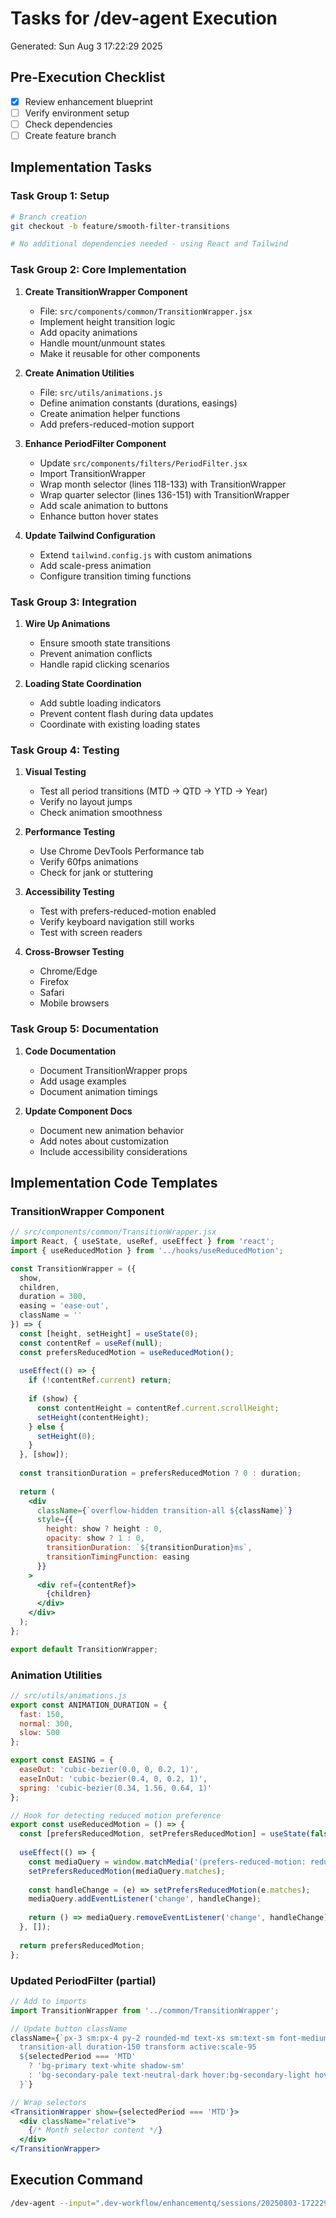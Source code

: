 # Tasks for /dev-agent Execution
Generated: Sun Aug 3 17:22:29 2025

## Pre-Execution Checklist
- [x] Review enhancement blueprint
- [ ] Verify environment setup
- [ ] Check dependencies
- [ ] Create feature branch

## Implementation Tasks

### Task Group 1: Setup
```bash
# Branch creation
git checkout -b feature/smooth-filter-transitions

# No additional dependencies needed - using React and Tailwind
```

### Task Group 2: Core Implementation

1. **Create TransitionWrapper Component**
   - File: `src/components/common/TransitionWrapper.jsx`
   - Implement height transition logic
   - Add opacity animations
   - Handle mount/unmount states
   - Make it reusable for other components

2. **Create Animation Utilities**
   - File: `src/utils/animations.js`
   - Define animation constants (durations, easings)
   - Create animation helper functions
   - Add prefers-reduced-motion support

3. **Enhance PeriodFilter Component**
   - Update `src/components/filters/PeriodFilter.jsx`
   - Import TransitionWrapper
   - Wrap month selector (lines 118-133) with TransitionWrapper
   - Wrap quarter selector (lines 136-151) with TransitionWrapper
   - Add scale animation to buttons
   - Enhance button hover states

4. **Update Tailwind Configuration**
   - Extend `tailwind.config.js` with custom animations
   - Add scale-press animation
   - Configure transition timing functions

### Task Group 3: Integration

1. **Wire Up Animations**
   - Ensure smooth state transitions
   - Prevent animation conflicts
   - Handle rapid clicking scenarios

2. **Loading State Coordination**
   - Add subtle loading indicators
   - Prevent content flash during data updates
   - Coordinate with existing loading states

### Task Group 4: Testing

1. **Visual Testing**
   - Test all period transitions (MTD → QTD → YTD → Year)
   - Verify no layout jumps
   - Check animation smoothness

2. **Performance Testing**
   - Use Chrome DevTools Performance tab
   - Verify 60fps animations
   - Check for jank or stuttering

3. **Accessibility Testing**
   - Test with prefers-reduced-motion enabled
   - Verify keyboard navigation still works
   - Test with screen readers

4. **Cross-Browser Testing**
   - Chrome/Edge
   - Firefox
   - Safari
   - Mobile browsers

### Task Group 5: Documentation

1. **Code Documentation**
   - Document TransitionWrapper props
   - Add usage examples
   - Document animation timings

2. **Update Component Docs**
   - Document new animation behavior
   - Add notes about customization
   - Include accessibility considerations

## Implementation Code Templates

### TransitionWrapper Component
```jsx
// src/components/common/TransitionWrapper.jsx
import React, { useState, useRef, useEffect } from 'react';
import { useReducedMotion } from '../hooks/useReducedMotion';

const TransitionWrapper = ({ 
  show, 
  children, 
  duration = 300,
  easing = 'ease-out',
  className = '' 
}) => {
  const [height, setHeight] = useState(0);
  const contentRef = useRef(null);
  const prefersReducedMotion = useReducedMotion();
  
  useEffect(() => {
    if (!contentRef.current) return;
    
    if (show) {
      const contentHeight = contentRef.current.scrollHeight;
      setHeight(contentHeight);
    } else {
      setHeight(0);
    }
  }, [show]);
  
  const transitionDuration = prefersReducedMotion ? 0 : duration;
  
  return (
    <div 
      className={`overflow-hidden transition-all ${className}`}
      style={{ 
        height: show ? height : 0,
        opacity: show ? 1 : 0,
        transitionDuration: `${transitionDuration}ms`,
        transitionTimingFunction: easing
      }}
    >
      <div ref={contentRef}>
        {children}
      </div>
    </div>
  );
};

export default TransitionWrapper;
```

### Animation Utilities
```jsx
// src/utils/animations.js
export const ANIMATION_DURATION = {
  fast: 150,
  normal: 300,
  slow: 500
};

export const EASING = {
  easeOut: 'cubic-bezier(0.0, 0, 0.2, 1)',
  easeInOut: 'cubic-bezier(0.4, 0, 0.2, 1)',
  spring: 'cubic-bezier(0.34, 1.56, 0.64, 1)'
};

// Hook for detecting reduced motion preference
export const useReducedMotion = () => {
  const [prefersReducedMotion, setPrefersReducedMotion] = useState(false);
  
  useEffect(() => {
    const mediaQuery = window.matchMedia('(prefers-reduced-motion: reduce)');
    setPrefersReducedMotion(mediaQuery.matches);
    
    const handleChange = (e) => setPrefersReducedMotion(e.matches);
    mediaQuery.addEventListener('change', handleChange);
    
    return () => mediaQuery.removeEventListener('change', handleChange);
  }, []);
  
  return prefersReducedMotion;
};
```

### Updated PeriodFilter (partial)
```jsx
// Add to imports
import TransitionWrapper from '../common/TransitionWrapper';

// Update button className
className={`px-3 sm:px-4 py-2 rounded-md text-xs sm:text-sm font-medium 
  transition-all duration-150 transform active:scale-95 
  ${selectedPeriod === 'MTD'
    ? 'bg-primary text-white shadow-sm'
    : 'bg-secondary-pale text-neutral-dark hover:bg-secondary-light hover:shadow-sm'
  }`}

// Wrap selectors
<TransitionWrapper show={selectedPeriod === 'MTD'}>
  <div className="relative">
    {/* Month selector content */}
  </div>
</TransitionWrapper>
```

## Execution Command
```bash
/dev-agent --input=".dev-workflow/enhancementq/sessions/20250803-172229/phase3/devagent-tasks.md" --mode=enhancement
```